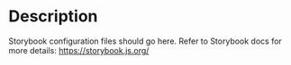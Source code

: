 # Description

Storybook configuration files should go here. Refer to Storybook docs for more details: https://storybook.js.org/
